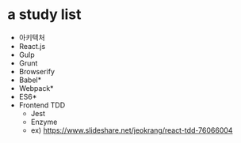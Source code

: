 # a study list

- 아키텍처
- React.js
- Gulp
- Grunt
- Browserify
- Babel*
- Webpack*
- ES6*
- Frontend TDD
    - Jest
    - Enzyme
    - ex) https://www.slideshare.net/jeokrang/react-tdd-76066004 
